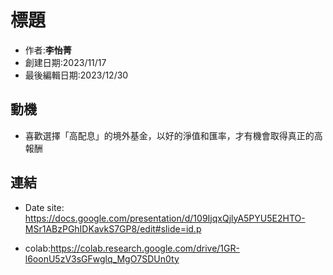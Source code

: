 # 標題
- 作者:**李怡菁**
- 創建日期:2023/11/17
- 最後編輯日期:2023/12/30

## 動機
- 喜歡選擇「高配息」的境外基金，以好的淨值和匯率，才有機會取得真正的高報酬


## 連結
- Date site: https://docs.google.com/presentation/d/109IjqxQjlyA5PYU5E2HTO-MSr1ABzPGhIDKavkS7GP8/edit#slide=id.p
  
- colab:https://colab.research.google.com/drive/1GR-l6oonU5zV3sGFwglq_MgO7SDUn0ty
